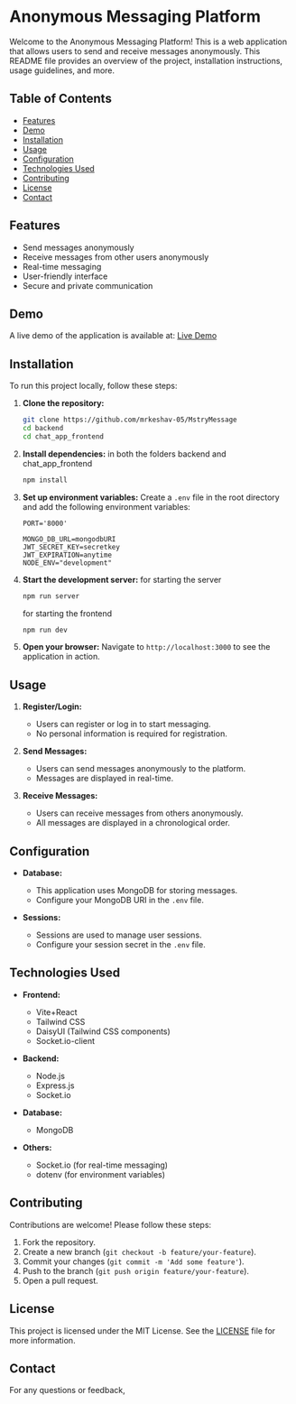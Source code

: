 # Anonymous Messaging Platform

Welcome to the Anonymous Messaging Platform! This is a web application that allows users to send and receive messages anonymously. This README file provides an overview of the project, installation instructions, usage guidelines, and more.

## Table of Contents

- [Features](#features)
- [Demo](#demo)
- [Installation](#installation)
- [Usage](#usage)
- [Configuration](#configuration)
- [Technologies Used](#technologies-used)
- [Contributing](#contributing)
- [License](#license)
- [Contact](#contact)

## Features

- Send messages anonymously
- Receive messages from other users anonymously
- Real-time messaging
- User-friendly interface
- Secure and private communication

## Demo

A live demo of the application is available at: [Live Demo](https://mstrymessage.onrender.com)

## Installation

To run this project locally, follow these steps:

1. **Clone the repository:**
    ```sh
    git clone https://github.com/mrkeshav-05/MstryMessage
    cd backend
    cd chat_app_frontend
    ```

2. **Install dependencies:**
in both the folders backend and chat_app_frontend
    ```sh
    npm install
    ```

3. **Set up environment variables:**
    Create a `.env` file in the root directory and add the following environment variables:
    ```plaintext
    PORT='8000'
    
    MONGO_DB_URL=mongodbURI
    JWT_SECRET_KEY=secretkey
    JWT_EXPIRATION=anytime
    NODE_ENV="development"
    ```

4. **Start the development server:**
    for starting the server
    ```sh
    npm run server
    ```
    for starting the frontend
    ```sh
    npm run dev
    ```

5. **Open your browser:**
    Navigate to `http://localhost:3000` to see the application in action.

## Usage

1. **Register/Login:**
    - Users can register or log in to start messaging.
    - No personal information is required for registration.

2. **Send Messages:**
    - Users can send messages anonymously to the platform.
    - Messages are displayed in real-time.

3. **Receive Messages:**
    - Users can receive messages from others anonymously.
    - All messages are displayed in a chronological order.

## Configuration

- **Database:**
    - This application uses MongoDB for storing messages.
    - Configure your MongoDB URI in the `.env` file.

- **Sessions:**
    - Sessions are used to manage user sessions.
    - Configure your session secret in the `.env` file.

## Technologies Used

- **Frontend:**
    - Vite+React
    - Tailwind CSS
    - DaisyUI (Tailwind CSS components)
    - Socket.io-client

- **Backend:**
    - Node.js
    - Express.js
    - Socket.io

- **Database:**
    - MongoDB

- **Others:**
    - Socket.io (for real-time messaging)
    - dotenv (for environment variables)

## Contributing

Contributions are welcome! Please follow these steps:

1. Fork the repository.
2. Create a new branch (`git checkout -b feature/your-feature`).
3. Commit your changes (`git commit -m 'Add some feature'`).
4. Push to the branch (`git push origin feature/your-feature`).
5. Open a pull request.

## License

This project is licensed under the MIT License. See the [LICENSE](LICENSE) file for more information.

## Contact

For any questions or feedback,
